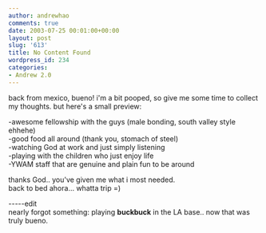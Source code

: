 ```yaml
---
author: andrewhao
comments: true
date: 2003-07-25 00:01:00+00:00
layout: post
slug: '613'
title: No Content Found
wordpress_id: 234
categories:
- Andrew 2.0
---
```


back from mexico, bueno! i'm a bit pooped, so give me some time to collect my thoughts. but here's a small preview:  
  
-awesome fellowship with the guys (male bonding, south valley style ehhehe)  
-good food all around (thank you, stomach of steel)  
-watching God at work and just simply listening  
-playing with the children who just enjoy life  
-YWAM staff that are genuine and plain fun to be around  
  
thanks God.. you've given me what i most needed.  
back to bed ahora... whatta trip =)  
  
-----edit  
nearly forgot something: playing **buckbuck** in the LA base.. now that was truly bueno.
